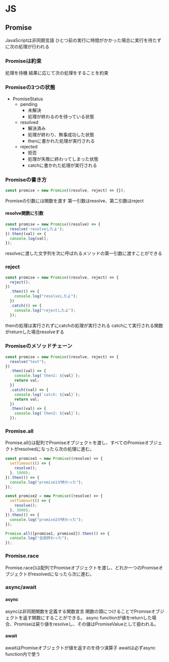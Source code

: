 # JS
## Promise
JavaScriptは非同期言語
ひとつ前の実行に時間がかかった場合に実行を待たずに次の処理が行われる
### Promiseは約束
処理を待機
結果に応じて次の処理をすることを約束
### Promiseの3つの状態
- PromiseStatus
  - pending
    - 未解決
    - 処理が終わるのを待っている状態
  - resolved
    - 解決済み
    - 処理が終わり、無事成功した状態
    - thenに書かれた処理が実行される
  - rejected
    - 拒否
    - 処理が失敗に終わってしまった状態
    - catchに書かれた処理が実行される
### Promiseの書き方
```js
const promise = new Promise((resolve, reject) => {});
```
Promiseの引数には関数を渡す
第一引数はresolve、第二引数はreject
#### resolve関数に引数
```js
const promise = new Promise((resolve) => {
  resolve('resolveしたよ');
}).then((val) => {
  console.log(val);
});
```
resolveに渡した文字列を次に呼ばれるメソッドの第一引数に渡すことができる

### reject
```js
const promise = new Promise((resolve, reject) => {
  reject();
})
  .then(() => {
    console.log("resolveしたよ");
  })
  .catch(() => {
    console.log("rejectしたよ");
  });
```
thenの処理は実行されずにcatchの処理が実行される
catchにて実行される関数がreturnした場合resolveする

### Promiseのメソッドチェーン
```js
const promise = new Promise((resolve, reject) => {
  resolve("test");
})
  .then((val) => {
    console.log(`then1: ${val}`);
    return val;
  })
  .catch((val) => {
    console.log(`catch: ${val}`);
    return val;
  })
  .then((val) => {
    console.log(`then2: ${val}`);
  });
```
### Promise.all
Promise.all()は配列でPromiseオブジェクトを渡し、すべてのPromiseオブジェクトがresolvedになったら次の処理に進む。
```js
const promise1 = new Promise((resolve) => {
  setTimeout(() => {
    resolve();
  }, 1000);
}).then(() => {
  console.log("promise1が終わった");
});

const promise2 = new Promise((resolve) => {
  setTimeout(() => {
    resolve();
  }, 3000);
}).then(() => {
  console.log("promise2が終わった");
});

Promise.all([promise1, promise2]).then(() => {
  console.log("全部終わった");
});
```
### Promise.race
Promise.race()は配列でPromiseオブジェクトを渡し、どれか一つのPromiseオブジェクトがresolvedになったら次に進む。

### async/await
#### async
asyncは非同期関数を定義する関数宣言
関数の頭につけることでPromiseオブジェクトを返す関数にすることができる。
async functionが値をreturnした場合、Promiseは戻り値をresolveし、その値はPromiseValueとして扱われる。
#### await
awaitはPromiseオブジェクトが値を返すのを待つ演算子
awaitは必ずasync function内で使う

